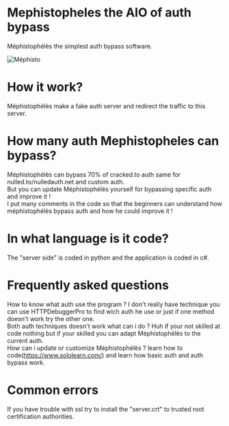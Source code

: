 # Mephistopheles the AIO of auth bypass
Méphistophélès the simplest auth bypass software.

![Méphisto](https://image.noelshack.com/fichiers/2020/26/5/1593174767-mephi.png)

# How it work?
Méphistophélès make a fake auth server and redirect the traffic to this server.

# How many auth Mephistopheles can bypass?
Méphistophélès can bypass 70% of cracked.to auth same for nulled.to/nulledauth.net and custom auth.  
But you can update Méphistophélès yourself for bypassing specific auth and improve it !  
I put many comments in the code so that the beginners can understand how méphistophélès bypass auth and how he could improve it !

# In what language is it code?
The "server side" is coded in python and the application is coded in c#.

# Frequently asked questions
How to know what auth use the program ? I don't really have technique you can use HTTPDebuggerPro to find wich auth he use or just if one method doesn't work try the other one.  
Both auth techniques doesn't work what can i do ? Huh if your not skilled at code nothing but if your skilled you can adapt Méphistophélès to the current auth.  
How can i update or customize Méphistophélès ? learn how to code(https://www.sololearn.com/) and learn how basic auth and auth bypass work.  

# Common errors
If you have trouble with ssl try to install the "server.crt" to trusted root certification authorities.
